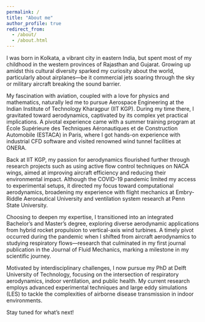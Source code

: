 ```yaml
---
permalink: /
title: "About me"
author_profile: true
redirect_from: 
  - /about/
  - /about.html
---
```


I was born in Kolkata, a vibrant city in eastern India, but spent most of my childhood in the western provinces of Rajasthan and Gujarat. Growing up amidst this cultural diversity sparked my curiosity about the world, particularly about airplanes—be it commercial jets soaring through the sky or military aircraft breaking the sound barrier.

My fascination with aviation, coupled with a love for physics and mathematics, naturally led me to pursue Aerospace Engineering at the Indian Institute of Technology Kharagpur (IIT KGP). During my time there, I gravitated toward aerodynamics, captivated by its complex yet practical implications. A pivotal experience came with a summer training program at École Supérieure des Techniques Aéronautiques et de Construction Automobile (ESTACA) in Paris, where I got hands-on experience with industrial CFD software and visited renowned wind tunnel facilities at ONERA.

Back at IIT KGP, my passion for aerodynamics flourished further through research projects such as using active flow control techniques on NACA wings, aimed at improving aircraft efficiency and reducing their environmental impact. Although the COVID-19 pandemic limited my access to experimental setups, it directed my focus toward computational aerodynamics, broadening my experience with flight mechanics at Embry-Riddle Aeronautical University and ventilation system research at Penn State University.

Choosing to deepen my expertise, I transitioned into an integrated Bachelor’s and Master’s degree, exploring diverse aerodynamic applications from hybrid rocket propulsion to vertical-axis wind turbines. A timely pivot occurred during the pandemic when I shifted from aircraft aerodynamics to studying respiratory flows—research that culminated in my first journal publication in the Journal of Fluid Mechanics, marking a milestone in my scientific journey.

Motivated by interdisciplinary challenges, I now pursue my PhD at Delft University of Technology, focusing on the intersection of respiratory aerodynamics, indoor ventilation, and public health. My current research employs advanced experimental techniques and large eddy simulations (LES) to tackle the complexities of airborne disease transmission in indoor environments.

Stay tuned for what’s next!